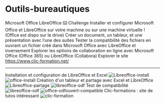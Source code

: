# Outils-bureautiques
Microsoft Office LibreOffice
⌨️ Challenge
Installer et configurer Microsoft Office et LibreOffice sur votre machine ou sur une machine virtuelle ! (Office est dispo sur le drive)
Créer un document, un tableur, et une présentation avec l’une des suites
Tester la compatibilité des fichiers en ouvrant un fichier créé dans Microsoft Office avec LibreOffice et inversement
Explorer les options de collaboration en ligne avec Microsoft Office (Office 365) ou LibreOffice (Collabora)
Explorer le site https://www.clic-formation.net/
***
Installation et configuration de LibreOffice et Excel
![Libreoffice-install](https://github.com/user-attachments/assets/bb98b4db-3972-47e7-a8ef-5bcee3b2127c)
![office-install](https://github.com/user-attachments/assets/db78e2e5-a57e-4edf-9d0f-fc18afb3f57c)
Création d'un tableur et partage avec Excel et LibreOffice
![Libreoffice-partage](https://github.com/user-attachments/assets/fa3856f7-a7d0-4318-b7e7-848f82a0da13)
![libreoffice-odf](https://github.com/user-attachments/assets/94583064-3300-49ba-b4aa-9cc6fabe6ee5)
Test de compatibilité
![libreoffice-odf](https://github.com/user-attachments/assets/6869988a-2d93-4b47-b675-04690fbbf40b)
![office-odfouvert-compatible](https://github.com/user-attachments/assets/b50b8a50-7df2-4d85-adb3-8db33bbace89)
Clic-formations : site de tutos intéressant
![clic-formation](https://github.com/user-attachments/assets/39581388-e80e-4cec-975e-d67654ef5fcd)

